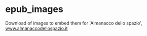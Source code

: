 # epub_images
Download of images to embed them for 'Almanacco dello spazio', www.almanaccodellospazio.it
